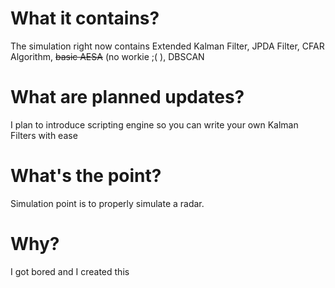 # What it contains? 
The simulation right now contains Extended Kalman Filter, JPDA Filter, CFAR Algorithm, ~~basic AESA~~ (no workie ;( ), DBSCAN

# What are planned updates?
I plan to introduce scripting engine so you can write your own Kalman Filters with ease

# What's the point?
Simulation point is to properly simulate a radar.

# Why?
I got bored and I created this
